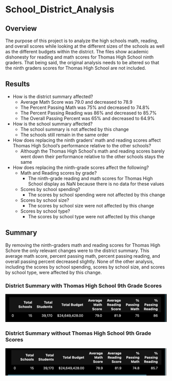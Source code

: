 # School_District_Analysis


## Overview
The purpose of this project is to analyze the high schools math, reading, and overall scores while looking at the different sizes of the schools as well as the different budgets within the district.
The files show academic dishonesty for reading and math scores for Thomas High School ninth graders. That being said, the original analysis needs to be altered so that the ninth graders scores for Thomas High School are not included.

## Results
- How is the district summary affected?
  - Average Math Score was 79.0 and decreased to 78.9
  - The Percent Passing Math was 75% and decreased to 74.8%
  - The Percent Passing Reading was 86% and decreased to 85.7%
  - The Overall Passing Percent was 65% and decreased to 64.9%
- How is the school summary affected?
  - The school summary is not affected by this change
  - The schools still remain in the same order
- How does replacing the ninth graders’ math and reading scores affect Thomas High School’s performance relative to the other schools?
  - Although the Thomas High School's math and reading scores barely went down their performance relative to the other schools stays the same
- How does replacing the ninth-grade scores affect the following?
  - Math and Reading scores by grade?
    - The ninth-grade reading and math scores for Thomas High School display as NaN because there is no data for these values
  - Scores by school spending?
    - The scores by school spending were not affected by this change
  - Scores by school size?
    - The scores by school size were not affected by this change
  - Scores by school type?
    - The scores by school type were not affected by this change

## Summary
By removing the ninth-graders math and reading scores for Thomas High Schore the only relevant changes were to the district summary. This average math score, percent passing math, percent passing reading, and overall passing percent decreased slightly. None of the other analysis, including the scores by school spending, scores by school size, and scores by school type, were affected by this change. 


### District Summary with Thomas High School 9th Grade Scores
![before](https://github.com/nicole-peltier/School_District_Analysis/blob/main/Resources/District%20Summary%20Before.png)

### District Summary without Thomas High School 9th Grade Scores
![after](https://github.com/nicole-peltier/School_District_Analysis/blob/main/Resources/District%20Summary%20After.png)
